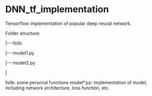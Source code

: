 # DNN_tf_implementation
Tensorflow implementation of popular deep neural network.

Folder structure:

|---fslib

|---model1.py

|---model2.py

|


fslib: some personal functions
model*.py: implementation of model, including network architecture, loss function, etc.
